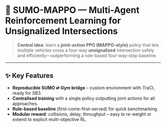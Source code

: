# 🚦 SUMO-MAPPO — Multi-Agent Reinforcement Learning for Unsignalized Intersections

> **Central idea:** learn a **joint-action PPO (MAPPO-style)** policy that lets multiple vehicles cross a four-way **unsignalized** intersection safely and efficiently—outperforming a rule-based four-way-stop baseline.

---

## ✨ Key Features
* **Reproducible SUMO ⇄ Gym bridge** – custom environment with TraCI, ready for SB3.
* **Centralised training** with a single policy outputting joint actions for all approaches.
* **Rule-based baseline** (first-come-first-served) for quick benchmarking.
* **Modular reward**: collisions, delay, throughput – easy to re-weight or extend to explicit multi-objective RL.
